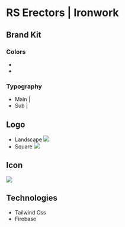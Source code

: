 # RS Erectors | Ironwork
## Brand Kit
### Colors
- 
- 
### Typography
- Main | 
- Sub | 

## Logo

- Landscape
![](https://firebasestorage.googleapis.com/v0/b/rs-erectors.appspot.com/o/RS%20(2).png?alt=media&token=ad59b06a-66a3-4978-b644-8baf8e80cf62)
- Square
![](https://via.placeholder.com/200)

## Icon
![](https://via.placeholder.com/200)

## Technologies

- Tailwind Css
- Firebase